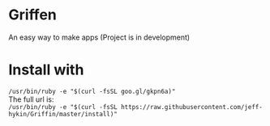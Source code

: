 # Griffen
An easy way to make apps (Project is in development)


# Install with
`/usr/bin/ruby -e "$(curl -fsSL goo.gl/gkpn6a)"`<br>
The full url is: <br>
`/usr/bin/ruby -e "$(curl -fsSL https://raw.githubusercontent.com/jeff-hykin/Griffin/master/install)"`
